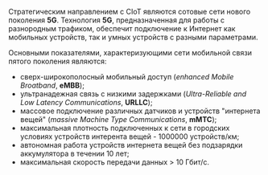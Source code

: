 Стратегическим направлением с CIoT являются сотовые сети нового поколения **5G**. Технология **5G**, предназначенная для работы с разнородным трафиком, обеспечит подключение к Интернет как мобильных устройств, так и умных устройств с разными параметрами.

Основными показателями, характеризующими сети мобильной связи пятого поколения являются:
- сверх-широкополосный мобильный доступ (*enhanced Mobile Broatband*, **eMBB**);
- ультранадежная связь с низкими задержками (*Ultra-Reliable and Low Latency Communications*, **URLLC**);
- массовое подключение различных датчиков и устройств "интернета вещей" (*massive Machine Type Communications*, **mMTC**);
- максимальная плотность подключенных к сети в городских условиях устройств интерента вещей - 1000000 устройств/км;
- автономная работа устройств интернета вещей без подзарядки аккумулятора в течении 10 лет;
- максимальная скорость передачи данных > 10 Гбит/с.